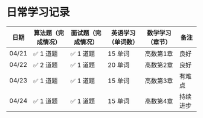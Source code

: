 # 日常学习记录

| 日期  | 算法题（完成情况） | 面试题（完成情况） | 英语学习（单词数） | 数学学习（章节） | 备注     |
| ----- | ------------------ | ------------------ | ------------------ | ---------------- | -------- |
| 04/21 | ✅ 1 道题           | ✅ 1 道题           | 15 单词            | 高数第1章        | 良好     |
| 04/22 | ✅ 2 道题           | ✅ 1 道题           | 20 单词            | 高数第2章        | 良好     |
| 04/23 | ✅ 1 道题           | ✅ 1 道题           | 15 单词            | 高数第3章        | 有难点   |
| 04/24 | ✅ 1 道题           | ✅ 1 道题           | 15 单词            | 高数第4章        | 持续进步 |
